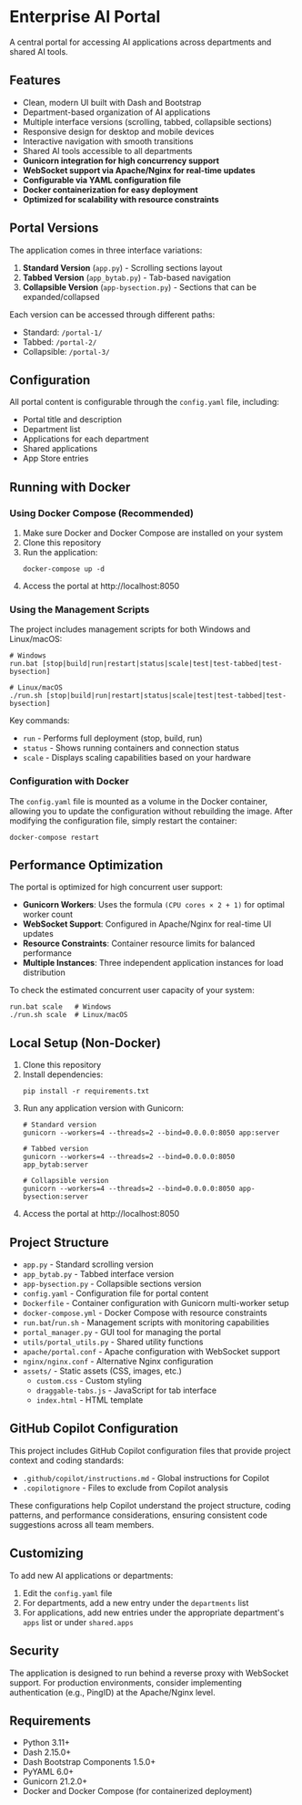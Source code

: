 # Enterprise AI Portal

A central portal for accessing AI applications across departments and shared AI tools.

## Features

- Clean, modern UI built with Dash and Bootstrap
- Department-based organization of AI applications
- Multiple interface versions (scrolling, tabbed, collapsible sections)
- Responsive design for desktop and mobile devices
- Interactive navigation with smooth transitions
- Shared AI tools accessible to all departments
- **Gunicorn integration for high concurrency support**
- **WebSocket support via Apache/Nginx for real-time updates**
- **Configurable via YAML configuration file**
- **Docker containerization for easy deployment**
- **Optimized for scalability with resource constraints**

## Portal Versions

The application comes in three interface variations:

1. **Standard Version** (`app.py`) - Scrolling sections layout
2. **Tabbed Version** (`app_bytab.py`) - Tab-based navigation
3. **Collapsible Version** (`app-bysection.py`) - Sections that can be expanded/collapsed

Each version can be accessed through different paths:
- Standard: `/portal-1/`
- Tabbed: `/portal-2/`
- Collapsible: `/portal-3/`

## Configuration

All portal content is configurable through the `config.yaml` file, including:
- Portal title and description
- Department list
- Applications for each department
- Shared applications
- App Store entries

## Running with Docker

### Using Docker Compose (Recommended)

1. Make sure Docker and Docker Compose are installed on your system
2. Clone this repository
3. Run the application:
   ```
   docker-compose up -d
   ```
4. Access the portal at http://localhost:8050

### Using the Management Scripts

The project includes management scripts for both Windows and Linux/macOS:

```
# Windows
run.bat [stop|build|run|restart|status|scale|test|test-tabbed|test-bysection]

# Linux/macOS
./run.sh [stop|build|run|restart|status|scale|test|test-tabbed|test-bysection]
```

Key commands:
- `run` - Performs full deployment (stop, build, run)
- `status` - Shows running containers and connection status
- `scale` - Displays scaling capabilities based on your hardware

### Configuration with Docker

The `config.yaml` file is mounted as a volume in the Docker container, allowing you to update the configuration without rebuilding the image. After modifying the configuration file, simply restart the container:

```
docker-compose restart
```

## Performance Optimization

The portal is optimized for high concurrent user support:

- **Gunicorn Workers**: Uses the formula `(CPU cores × 2 + 1)` for optimal worker count
- **WebSocket Support**: Configured in Apache/Nginx for real-time UI updates
- **Resource Constraints**: Container resource limits for balanced performance
- **Multiple Instances**: Three independent application instances for load distribution

To check the estimated concurrent user capacity of your system:
```
run.bat scale   # Windows
./run.sh scale  # Linux/macOS
```

## Local Setup (Non-Docker)

1. Clone this repository
2. Install dependencies:
   ```
   pip install -r requirements.txt
   ```
3. Run any application version with Gunicorn:
   ```
   # Standard version
   gunicorn --workers=4 --threads=2 --bind=0.0.0.0:8050 app:server
   
   # Tabbed version
   gunicorn --workers=4 --threads=2 --bind=0.0.0.0:8050 app_bytab:server
   
   # Collapsible version
   gunicorn --workers=4 --threads=2 --bind=0.0.0.0:8050 app-bysection:server
   ```
4. Access the portal at http://localhost:8050

## Project Structure

- `app.py` - Standard scrolling version
- `app_bytab.py` - Tabbed interface version
- `app-bysection.py` - Collapsible sections version
- `config.yaml` - Configuration file for portal content
- `Dockerfile` - Container configuration with Gunicorn multi-worker setup
- `docker-compose.yml` - Docker Compose with resource constraints
- `run.bat`/`run.sh` - Management scripts with monitoring capabilities
- `portal_manager.py` - GUI tool for managing the portal
- `utils/portal_utils.py` - Shared utility functions
- `apache/portal.conf` - Apache configuration with WebSocket support
- `nginx/nginx.conf` - Alternative Nginx configuration
- `assets/` - Static assets (CSS, images, etc.)
  - `custom.css` - Custom styling
  - `draggable-tabs.js` - JavaScript for tab interface
  - `index.html` - HTML template

## GitHub Copilot Configuration

This project includes GitHub Copilot configuration files that provide project context and coding standards:

- `.github/copilot/instructions.md` - Global instructions for Copilot
- `.copilotignore` - Files to exclude from Copilot analysis

These configurations help Copilot understand the project structure, coding patterns, and performance considerations, ensuring consistent code suggestions across all team members.

## Customizing

To add new AI applications or departments:
1. Edit the `config.yaml` file
2. For departments, add a new entry under the `departments` list
3. For applications, add new entries under the appropriate department's `apps` list or under `shared.apps`

## Security

The application is designed to run behind a reverse proxy with WebSocket support. For production environments, consider implementing authentication (e.g., PingID) at the Apache/Nginx level.

## Requirements

- Python 3.11+
- Dash 2.15.0+
- Dash Bootstrap Components 1.5.0+
- PyYAML 6.0+
- Gunicorn 21.2.0+
- Docker and Docker Compose (for containerized deployment)